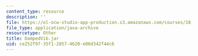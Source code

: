 ```yaml
---
content_type: resource
description: ''
file: https://ol-ocw-studio-app-production.s3.amazonaws.com/courses/18-03sc-differential-equations-fall-2011/ce252f9735f128574620e06d342f44c6_DampedVib.jar
file_type: application/java-archive
resourcetype: Other
title: DampedVib.jar
uid: ce252f97-35f1-2857-4620-e06d342f44c6
---
```

